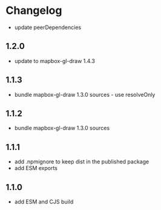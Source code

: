 # Changelog

- update peerDependencies

## 1.2.0

- update to mapbox-gl-draw 1.4.3

## 1.1.3

- bundle mapbox-gl-draw 1.3.0 sources - use resolveOnly

## 1.1.2

- bundle mapbox-gl-draw 1.3.0 sources

## 1.1.1

- add .npmignore to keep dist in the published package
- add ESM exports

## 1.1.0

- add ESM and CJS build
